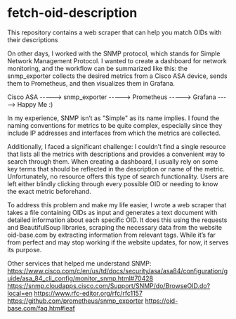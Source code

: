 # fetch-oid-description
This repository contains a web scraper that can help you match OIDs with their descriptions 

On other days, I worked with the SNMP protocol, which stands for Simple Network Management Protocol. I wanted to create a dashboard for network monitoring, and the workflow can be summarized like this: the snmp_exporter collects the desired metrics from a Cisco ASA device, sends them to Prometheus, and then visualizes them in Grafana.

Cisco ASA -----> snmp_exporter -----> Prometheus -----> Grafana -----> Happy Me :)

In my experience, SNMP isn’t as "Simple" as its name implies. I found the naming conventions for metrics to be quite complex, especially since they include IP addresses and interfaces from which the metrics are collected.

Additionally, I faced a significant challenge: I couldn’t find a single resource that lists all the metrics with descriptions and provides a convenient way to search through them. When creating a dashboard, I usually rely on some key terms that should be reflected in the description or name of the metric. Unfortunately, no resource offers this type of search functionality. Users are left either blindly clicking through every possible OID or needing to know the exact metric beforehand.

To address this problem and make my life easier, I wrote a web scraper that takes a file containing OIDs as input and generates a text document with detailed information about each specific OID. It does this using the requests and BeautifulSoup libraries, scraping the necessary data from the website oid-base.com by extracting information from relevant tags. While it’s far from perfect and may stop working if the website updates, for now, it serves its purpose.

Other services that helped me understand SNMP:
https://www.cisco.com/c/en/us/td/docs/security/asa/asa84/configuration/guide/asa_84_cli_config/monitor_snmp.html#70428
https://snmp.cloudapps.cisco.com/Support/SNMP/do/BrowseOID.do?local=en 
https://www.rfc-editor.org/rfc/rfc1157
https://github.com/prometheus/snmp_exporter
https://oid-base.com/faq.htm#leaf